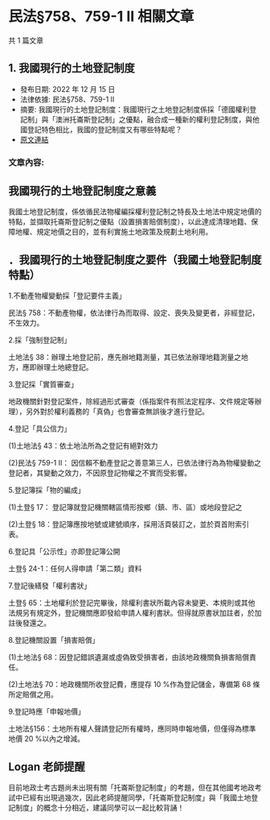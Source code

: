 # 民法§758、759-1 II 相關文章

共 1 篇文章

## 1. 我國現行的土地登記制度

- 發布日期: 2022 年 12 月 15 日
- 法律依據: 民法§758、759-1 II
- 摘要: 我國現行的土地登記制度：我國現行之土地登記制度係採「德國權利登記制」與「澳洲托崙斯登記制」之優點，融合成一種新的權利登記制度，與他國登記特色相比，我國的登記制度又有哪些特點呢？
- [原文連結](https://www.jasper-realestate.com/%e6%88%91%e5%9c%8b%e7%8f%be%e8%a1%8c%e7%9a%84%e5%9c%9f%e5%9c%b0%e7%99%bb%e8%a8%98%e5%88%b6%e5%ba%a6/)

### 文章內容:

## 我國現行的土地登記制度之意義

我國土地登記制度，係依循民法物權編採權利登記制之特長及土地法中規定地價的特點，並擷取托崙斯登記制之優點（設置損害賠償制度），以此達成清理地籍、保障地權、規定地價之目的，並有利實施土地政策及規劃土地利用。

## ．我國現行的土地登記制度之要件（我國土地登記制度特點）

1.不動產物權變動採「登記要件主義」

民法§ 758：不動產物權，依法律行為而取得、設定、喪失及變更者，非經登記，不生效力。

2.採「強制登記制」

土地法§ 38：辦理土地登記前，應先辦地籍測量，其已依法辦理地籍測量之地方，應即辦理土地總登記。

3.登記採「實質審查」

地政機關針對登記案件，除經過形式審查（係指案件有照法定程序、文件規定等辦理），另外對於權利義務的「真偽」也會審查無誤後才進行登記。

4.登記「具公信力」

(1)土地法§ 43：依土地法所為之登記有絕對效力

(2)民法§ 759-1 II： 因信賴不動產登記之善意第三人，已依法律行為為物權變動之登記者，其變動之效力，不因原登記物權之不實而受影響。

5.登記簿採「物的編成」

(1)土登§  17： 登記簿就登記機關轄區情形按鄉（鎮、市、區）或地段登記之

(2)土登§ 18：登記簿應按地號或建號順序，採用活頁裝訂之，並於頁首附索引表。

6.登記具「公示性」亦即登記簿公開

土登§ 24-1：任何人得申請「第二類」資料

7.登記後繕發「權利書狀」

土登§ 65：土地權利於登記完畢後，除權利書狀所載內容未變更、本規則或其他法規另有規定外，登記機關應即發給申請人權利書狀。但得就原書狀加註者，於加註後發還之。

8.登記機關設置「損害賠償」

(1)土地法§ 68：因登記錯誤遺漏或虛偽致受損害者，由該地政機關負損害賠償責任。

(2)土地法§ 70：地政機關所收登記費，應提存 10 %作為登記儲金，專備第 68 條所定賠償之用。

9.登記時應「申報地價」

土地法§156：土地所有權人聲請登記所有權時，應同時申報地價，但僅得為標準地價 20 %以內之增減。

## Logan 老師提醒

目前地政士考古題尚未出現有關「托崙斯登記制度」的考題，但在其他國考地政考試中已經有出現過幾次，因此老師提醒同學，「托崙斯登記制度」與「我國土地登記制度」的概念十分相近，建議同學可以一起比較背誦！